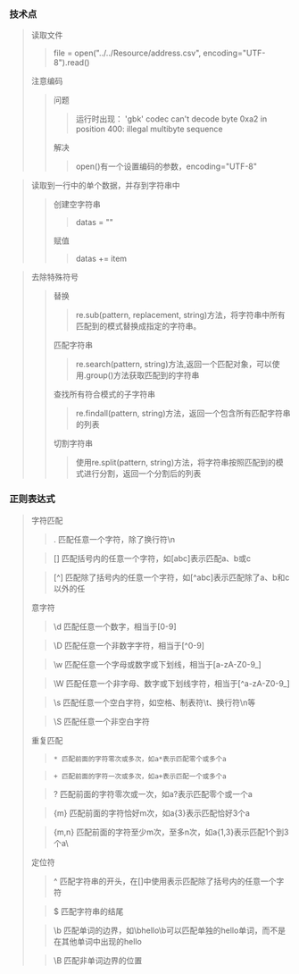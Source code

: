 ### 技术点
> 读取文件
>> file = open("../../Resource/address.csv", encoding="UTF-8").read()
>>
> 注意编码
>> 问题
>>> 运行时出现： 'gbk' codec can't decode byte 0xa2 in position 400: illegal multibyte sequence
>>
>> 解决
>>> open()有一个设置编码的参数，encoding="UTF-8"
> 

> 读取到一行中的单个数据，并存到字符串中
>> 创建空字符串
>>> datas = ""
>>>
>> 赋值
>>> datas += item
>  


> 去除特殊符号
>> 替换
>>> re.sub(pattern, replacement, string)方法，将字符串中所有匹配到的模式替换成指定的字符串。
>>
>>
>>匹配字符串
>>>re.search(pattern, string)方法,返回一个匹配对象，可以使用.group()方法获取匹配到的字符串
>>
>>查找所有符合模式的子字符串
>>>re.findall(pattern, string)方法，返回一个包含所有匹配字符串的列表
>>
>>切割字符串
>>>使用re.split(pattern, string)方法，将字符串按照匹配到的模式进行分割，返回一个分割后的列表
> 

### 正则表达式
>字符匹配
>> . 匹配任意一个字符，除了换行符\n
> 
>> [] 匹配括号内的任意一个字符，如[abc]表示匹配a、b或c
> 
>> [^] 匹配除了括号内的任意一个字符，如[^abc]表示匹配除了a、b和c以外的任
> 
>
> 意字符
>> \d 匹配任意一个数字，相当于[0-9]
> 
>> \D 匹配任意一个非数字字符，相当于[^0-9]
> 
>> \w 匹配任意一个字母或数字或下划线，相当于[a-zA-Z0-9_]
> 
>> \W 匹配任意一个非字母、数字或下划线字符，相当于[^a-zA-Z0-9_]
> 
>> \s 匹配任意一个空白字符，如空格、制表符\t、换行符\n等
> 
>> \S 匹配任意一个非空白字符
>
> 重复匹配
>>     * 匹配前面的字符零次或多次，如a*表示匹配零个或多个a
> 
>>     + 匹配前面的字符一次或多次，如a+表示匹配一个或多个a
> 
>> ? 匹配前面的字符零次或一次，如a?表示匹配零个或一个a
> 
>> {m} 匹配前面的字符恰好m次，如a{3}表示匹配恰好3个a
> 
>> {m,n} 匹配前面的字符至少m次，至多n次，如a{1,3}表示匹配1个到3个a\
> 
> 定位符
>>  ^ 匹配字符串的开头，在[]中使用表示匹配除了括号内的任意一个字符
> 
>> $ 匹配字符串的结尾
> 
>> \b 匹配单词的边界，如\bhello\b可以匹配单独的hello单词，而不是在其他单词中出现的hello
> 
>> \B 匹配非单词边界的位置
